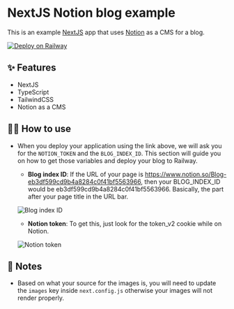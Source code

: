 # NextJS Notion blog example

This is an example [NextJS](https://nextjs.org/) app that uses [Notion](https://www.notion.so/) as a CMS for a blog.

[![Deploy on Railway](https://railway.app/button.svg)](https://railway.app/new?template=https%3A%2F%2Fgithub.com%2Frailwayapp%2Fexamples%2Ftree%2Fmaster%2Fexamples%2Fnext-notion-blog&envs=BLOG_INDEX_ID%2CNOTION_TOKEN)

## ✨ Features

- NextJS
- TypeScript
- TailwindCSS
- Notion as a CMS

## 💁‍♀️ How to use

- When you deploy your application using the link above, we will ask you for the `NOTION_TOKEN` and the `BLOG_INDEX_ID`. This section will guide you on how to get those variables and deploy your blog to Railway.

  - **Blog index ID**: If the URL of your page is https://www.notion.so/Blog-eb3df599cd9b4a8284c0f41bf5563966, then your BLOG_INDEX_ID would be eb3df599cd9b4a8284c0f41bf5563966. Basically, the part after your page title in the URL bar.

  ![Blog index ID](https://user-images.githubusercontent.com/10681116/116751615-4a514b00-a9d2-11eb-86ed-5780e8f3c54c.jpeg)

  - **Notion token**: To get this, just look for the token_v2 cookie while on Notion.

  ![Notion token](https://user-images.githubusercontent.com/10681116/116751809-94d2c780-a9d2-11eb-8ae0-ed8c58ff75b3.jpeg)

## 📝 Notes

- Based on what your source for the images is, you will need to update the `images` key inside `next.config.js` otherwise your images will not render properly.
